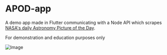 # APOD-app
A demo app made in Flutter communicating with a Node API which scrapes [NASA's daily Astronomy Picture of the Day](https://apod.nasa.gov/apod/). 

For demonstration and education purposes only

![Image](https://i.imgur.com/MPGLjuK.png)
